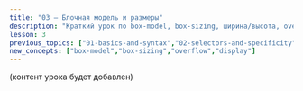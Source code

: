 ```yaml
---
title: "03 — Блочная модель и размеры"
description: "Краткий урок по box-model, box-sizing, ширина/высота, overflow и типам display."
lesson: 3
previous_topics: ["01-basics-and-syntax","02-selectors-and-specificity"]
new_concepts: ["box-model","box-sizing","overflow","display"]
---
```


(контент урока будет добавлен)
